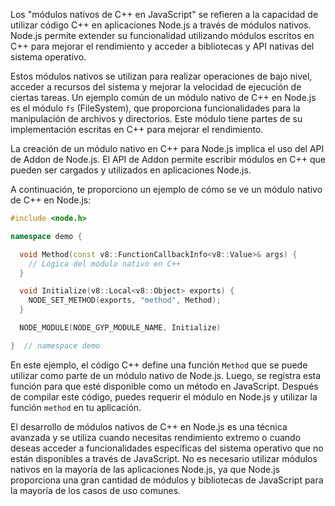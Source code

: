 Los "módulos nativos de C++ en JavaScript" se refieren a la capacidad de utilizar código C++ en aplicaciones Node.js a través de módulos nativos. Node.js permite extender su funcionalidad utilizando módulos escritos en C++ para mejorar el rendimiento y acceder a bibliotecas y API nativas del sistema operativo.

Estos módulos nativos se utilizan para realizar operaciones de bajo nivel, acceder a recursos del sistema y mejorar la velocidad de ejecución de ciertas tareas. Un ejemplo común de un módulo nativo de C++ en Node.js es el módulo `fs` (FileSystem), que proporciona funcionalidades para la manipulación de archivos y directorios. Este módulo tiene partes de su implementación escritas en C++ para mejorar el rendimiento.

La creación de un módulo nativo en C++ para Node.js implica el uso del API de Addon de Node.js. El API de Addon permite escribir módulos en C++ que pueden ser cargados y utilizados en aplicaciones Node.js.

A continuación, te proporciono un ejemplo de cómo se ve un módulo nativo de C++ en Node.js:

```cpp
#include <node.h>

namespace demo {

  void Method(const v8::FunctionCallbackInfo<v8::Value>& args) {
    // Lógica del módulo nativo en C++
  }

  void Initialize(v8::Local<v8::Object> exports) {
    NODE_SET_METHOD(exports, "method", Method);
  }

  NODE_MODULE(NODE_GYP_MODULE_NAME, Initialize)

}  // namespace demo
```

En este ejemplo, el código C++ define una función `Method` que se puede utilizar como parte de un módulo nativo de Node.js. Luego, se registra esta función para que esté disponible como un método en JavaScript. Después de compilar este código, puedes requerir el módulo en Node.js y utilizar la función `method` en tu aplicación.

El desarrollo de módulos nativos de C++ en Node.js es una técnica avanzada y se utiliza cuando necesitas rendimiento extremo o cuando deseas acceder a funcionalidades específicas del sistema operativo que no están disponibles a través de JavaScript. No es necesario utilizar módulos nativos en la mayoría de las aplicaciones Node.js, ya que Node.js proporciona una gran cantidad de módulos y bibliotecas de JavaScript para la mayoría de los casos de uso comunes.